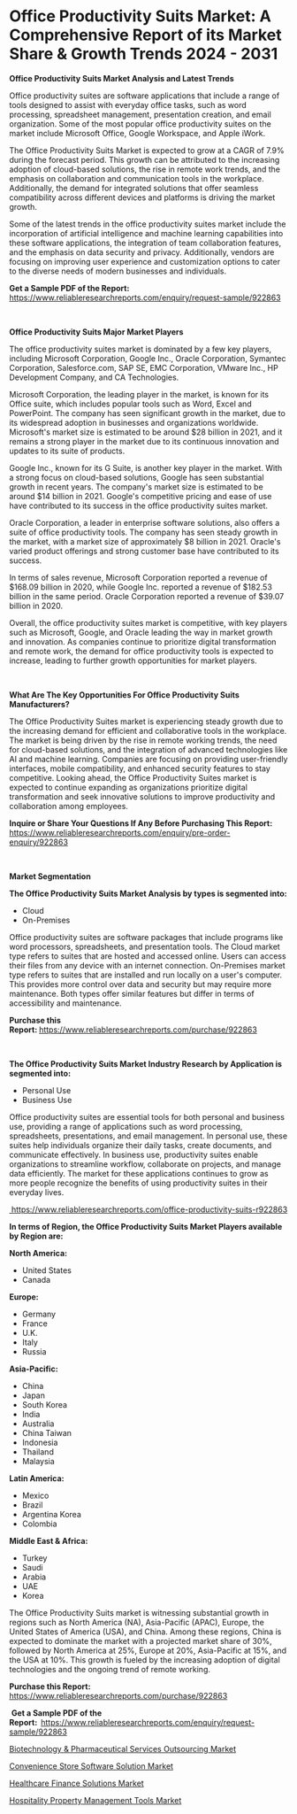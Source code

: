 <p><h1>Office Productivity Suits Market: A Comprehensive Report of its Market Share & Growth Trends 2024 - 2031</h1></p><p><strong>Office Productivity Suits Market Analysis and Latest Trends</strong></p>
<p><p>Office productivity suites are software applications that include a range of tools designed to assist with everyday office tasks, such as word processing, spreadsheet management, presentation creation, and email organization. Some of the most popular office productivity suites on the market include Microsoft Office, Google Workspace, and Apple iWork.</p><p>The Office Productivity Suits Market is expected to grow at a CAGR of 7.9% during the forecast period. This growth can be attributed to the increasing adoption of cloud-based solutions, the rise in remote work trends, and the emphasis on collaboration and communication tools in the workplace. Additionally, the demand for integrated solutions that offer seamless compatibility across different devices and platforms is driving the market growth.</p><p>Some of the latest trends in the office productivity suites market include the incorporation of artificial intelligence and machine learning capabilities into these software applications, the integration of team collaboration features, and the emphasis on data security and privacy. Additionally, vendors are focusing on improving user experience and customization options to cater to the diverse needs of modern businesses and individuals.</p></p>
<p><strong>Get a Sample PDF of the Report:&nbsp;</strong> <a href="https://www.reliableresearchreports.com/enquiry/request-sample/922863">https://www.reliableresearchreports.com/enquiry/request-sample/922863</a></p>
<p>&nbsp;</p>
<p><strong>Office Productivity Suits Major Market Players</strong></p>
<p><p>The office productivity suites market is dominated by a few key players, including Microsoft Corporation, Google Inc., Oracle Corporation, Symantec Corporation, Salesforce.com, SAP SE, EMC Corporation, VMware Inc., HP Development Company, and CA Technologies.</p><p>Microsoft Corporation, the leading player in the market, is known for its Office suite, which includes popular tools such as Word, Excel and PowerPoint. The company has seen significant growth in the market, due to its widespread adoption in businesses and organizations worldwide. Microsoft's market size is estimated to be around $28 billion in 2021, and it remains a strong player in the market due to its continuous innovation and updates to its suite of products.</p><p>Google Inc., known for its G Suite, is another key player in the market. With a strong focus on cloud-based solutions, Google has seen substantial growth in recent years. The company's market size is estimated to be around $14 billion in 2021. Google's competitive pricing and ease of use have contributed to its success in the office productivity suites market.</p><p>Oracle Corporation, a leader in enterprise software solutions, also offers a suite of office productivity tools. The company has seen steady growth in the market, with a market size of approximately $8 billion in 2021. Oracle's varied product offerings and strong customer base have contributed to its success.</p><p>In terms of sales revenue, Microsoft Corporation reported a revenue of $168.09 billion in 2020, while Google Inc. reported a revenue of $182.53 billion in the same period. Oracle Corporation reported a revenue of $39.07 billion in 2020.</p><p>Overall, the office productivity suites market is competitive, with key players such as Microsoft, Google, and Oracle leading the way in market growth and innovation. As companies continue to prioritize digital transformation and remote work, the demand for office productivity tools is expected to increase, leading to further growth opportunities for market players.</p></p>
<p>&nbsp;</p>
<p><strong>What Are The Key Opportunities For Office Productivity Suits Manufacturers?</strong></p>
<p><p>The Office Productivity Suites market is experiencing steady growth due to the increasing demand for efficient and collaborative tools in the workplace. The market is being driven by the rise in remote working trends, the need for cloud-based solutions, and the integration of advanced technologies like AI and machine learning. Companies are focusing on providing user-friendly interfaces, mobile compatibility, and enhanced security features to stay competitive. Looking ahead, the Office Productivity Suites market is expected to continue expanding as organizations prioritize digital transformation and seek innovative solutions to improve productivity and collaboration among employees.</p></p>
<p><strong>Inquire or Share Your Questions If Any Before Purchasing This Report:</strong> <a href="https://www.reliableresearchreports.com/enquiry/pre-order-enquiry/922863">https://www.reliableresearchreports.com/enquiry/pre-order-enquiry/922863</a></p>
<p>&nbsp;</p>
<p><strong>Market Segmentation</strong></p>
<p><strong>The Office Productivity Suits Market Analysis by types is segmented into:</strong></p>
<p><ul><li>Cloud</li><li>On-Premises</li></ul></p>
<p><p>Office productivity suites are software packages that include programs like word processors, spreadsheets, and presentation tools. The Cloud market type refers to suites that are hosted and accessed online. Users can access their files from any device with an internet connection. On-Premises market type refers to suites that are installed and run locally on a user's computer. This provides more control over data and security but may require more maintenance. Both types offer similar features but differ in terms of accessibility and maintenance.</p></p>
<p><strong>Purchase this Report:&nbsp;</strong><a href="https://www.reliableresearchreports.com/purchase/922863">https://www.reliableresearchreports.com/purchase/922863</a></p>
<p>&nbsp;</p>
<p><strong>The Office Productivity Suits Market Industry Research by Application is segmented into:</strong></p>
<p><ul><li>Personal Use</li><li>Business Use</li></ul></p>
<p><p>Office productivity suites are essential tools for both personal and business use, providing a range of applications such as word processing, spreadsheets, presentations, and email management. In personal use, these suites help individuals organize their daily tasks, create documents, and communicate effectively. In business use, productivity suites enable organizations to streamline workflow, collaborate on projects, and manage data efficiently. The market for these applications continues to grow as more people recognize the benefits of using productivity suites in their everyday lives.</p></p>
<p><a href="https://www.reliableresearchreports.com/office-productivity-suits-r922863">&nbsp;https://www.reliableresearchreports.com/office-productivity-suits-r922863</a></p>
<p><strong>In terms of Region, the Office Productivity Suits Market Players available by Region are:</strong></p>
<p>
    <p> <strong> North America: </strong>
        <ul>
            <li>United States</li>
            <li>Canada</li>
        </ul>
        </p> 
    <p> <strong> Europe: </strong>
        <ul>
            <li>Germany</li>
            <li>France</li>
            <li>U.K.</li>
            <li>Italy</li>
            <li>Russia</li>
        </ul>
        </p> 
    <p> <strong> Asia-Pacific: </strong>
        <ul>
            <li>China</li>
            <li>Japan</li>
            <li>South Korea</li>
            <li>India</li>
            <li>Australia</li>
            <li>China Taiwan</li>
            <li>Indonesia</li>
            <li>Thailand</li>
            <li>Malaysia</li>
        </ul>
        </p> 
    <p> <strong> Latin America: </strong>
        <ul>
            <li>Mexico</li>
            <li>Brazil</li>
            <li>Argentina Korea</li>
            <li>Colombia</li>
        </ul>
        </p> 
    <p> <strong> Middle East & Africa: </strong>
        <ul>
            <li>Turkey</li>
            <li>Saudi</li>
            <li>Arabia</li>
            <li>UAE</li>
            <li>Korea</li>
        </ul>
    </p>
    </p>
<p><p>The Office Productivity Suits market is witnessing substantial growth in regions such as North America (NA), Asia-Pacific (APAC), Europe, the United States of America (USA), and China. Among these regions, China is expected to dominate the market with a projected market share of 30%, followed by North America at 25%, Europe at 20%, Asia-Pacific at 15%, and the USA at 10%. This growth is fueled by the increasing adoption of digital technologies and the ongoing trend of remote working.</p></p>
<p><strong>Purchase this Report: </strong><a href="https://www.reliableresearchreports.com/purchase/922863">https://www.reliableresearchreports.com/purchase/922863</a></p>
<p>&nbsp;<strong>Get a Sample PDF of the Report:&nbsp;&nbsp;</strong><a href="https://www.reliableresearchreports.com/enquiry/request-sample/922863">https://www.reliableresearchreports.com/enquiry/request-sample/922863</a></p>
<p><strong></strong></p>
<p><p><a href="https://www.linkedin.com/pulse/biotechnology-amp-pharmaceutical-services-outsourcing-market-ot6be?trackingId=T8mscUr5NGgGNTHVwEPCRQ%3D%3D">Biotechnology & Pharmaceutical Services Outsourcing Market</a></p><p><a href="https://github.com/singletonthaxterkelliehr2df/Market-Research-Report-List-2/blob/main/convenience-store-software-solution-market.md">Convenience Store Software Solution Market</a></p><p><a href="https://www.linkedin.com/pulse/healthcare-finance-solutions-market-share-evolution-growth-trends-usgye?trackingId=dDJsCHbZdBpy9XgTcLInuA%3D%3D">Healthcare Finance Solutions Market</a></p><p><a href="https://github.com/SashaBeier2023/Market-Research-Report-List-1/blob/main/hospitality-property-management-tools-market.md">Hospitality Property Management Tools Market</a></p></p>
